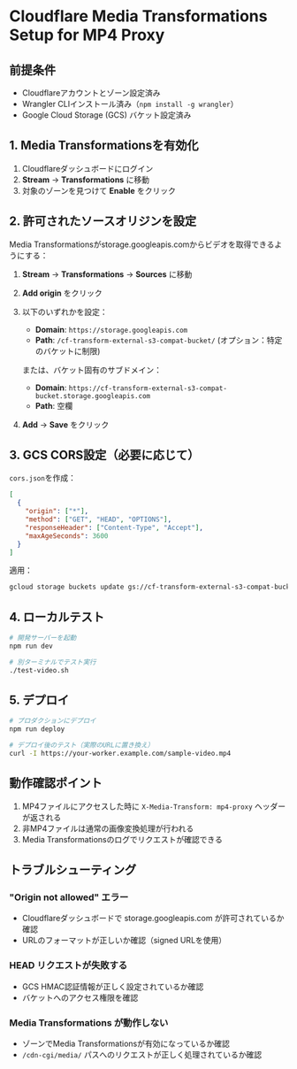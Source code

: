 # Cloudflare Media Transformations Setup for MP4 Proxy

## 前提条件
- Cloudflareアカウントとゾーン設定済み
- Wrangler CLIインストール済み（`npm install -g wrangler`）
- Google Cloud Storage (GCS) バケット設定済み

## 1. Media Transformationsを有効化

1. Cloudflareダッシュボードにログイン
2. **Stream** → **Transformations** に移動
3. 対象のゾーンを見つけて **Enable** をクリック

## 2. 許可されたソースオリジンを設定

Media Transformationsがstorage.googleapis.comからビデオを取得できるようにする：

1. **Stream** → **Transformations** → **Sources** に移動
2. **Add origin** をクリック
3. 以下のいずれかを設定：
   - **Domain**: `https://storage.googleapis.com`
   - **Path**: `/cf-transform-external-s3-compat-bucket/` (オプション：特定のバケットに制限)
   
   または、バケット固有のサブドメイン：
   - **Domain**: `https://cf-transform-external-s3-compat-bucket.storage.googleapis.com`
   - **Path**: 空欄

4. **Add** → **Save** をクリック

## 3. GCS CORS設定（必要に応じて）

`cors.json`を作成：
```json
[
  {
    "origin": ["*"],
    "method": ["GET", "HEAD", "OPTIONS"],
    "responseHeader": ["Content-Type", "Accept"],
    "maxAgeSeconds": 3600
  }
]
```

適用：
```bash
gcloud storage buckets update gs://cf-transform-external-s3-compat-bucket --cors-file=cors.json
```

## 4. ローカルテスト

```bash
# 開発サーバーを起動
npm run dev

# 別ターミナルでテスト実行
./test-video.sh
```

## 5. デプロイ

```bash
# プロダクションにデプロイ
npm run deploy

# デプロイ後のテスト（実際のURLに置き換え）
curl -I https://your-worker.example.com/sample-video.mp4
```

## 動作確認ポイント

1. MP4ファイルにアクセスした時に `X-Media-Transform: mp4-proxy` ヘッダーが返される
2. 非MP4ファイルは通常の画像変換処理が行われる
3. Media Transformationsのログでリクエストが確認できる

## トラブルシューティング

### "Origin not allowed" エラー
- Cloudflareダッシュボードで storage.googleapis.com が許可されているか確認
- URLのフォーマットが正しいか確認（signed URLを使用）

### HEAD リクエストが失敗する
- GCS HMAC認証情報が正しく設定されているか確認
- バケットへのアクセス権限を確認

### Media Transformations が動作しない
- ゾーンでMedia Transformationsが有効になっているか確認
- `/cdn-cgi/media/` パスへのリクエストが正しく処理されているか確認